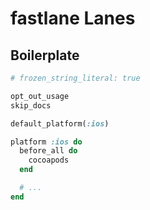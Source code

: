 # fastlane Lanes

## Boilerplate

```rb
# frozen_string_literal: true

opt_out_usage
skip_docs

default_platform(:ios)

platform :ios do
  before_all do
    cocoapods
  end

  # ...
end
```
